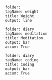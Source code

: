 
``` tracker
folder:
tagName: weight
title: Weight
output: line
```

``` tracker
folder: diary
tagName: meditation
title: Meditation
output: bar
accum: True
```

``` tracker
folder: diary
tagName: coding
title: Coding
output: bar
accum: True
```



